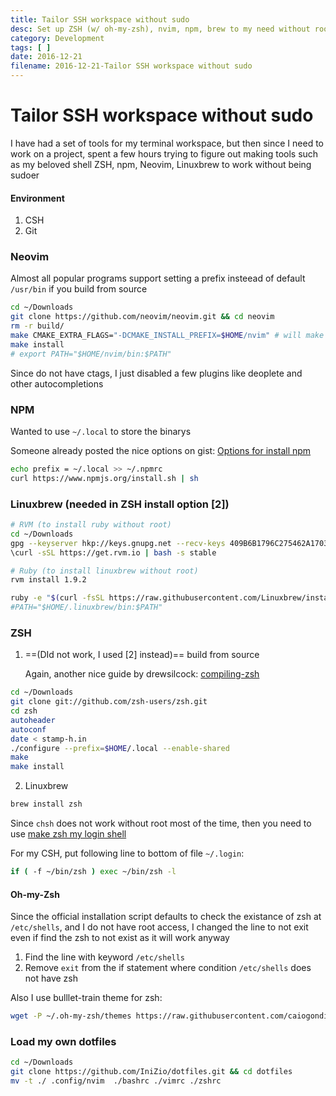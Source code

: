 ```yaml
---
title: Tailor SSH workspace without sudo
desc: Set up ZSH (w/ oh-my-zsh), nvim, npm, brew to my need without root access 
category: Development
tags: [ ]
date: 2016-12-21
filename: 2016-12-21-Tailor SSH workspace without sudo
---
```


# Tailor SSH workspace without sudo

I have had a set of tools for my terminal workspace, but then since I need to work on a project, spent a few hours trying to figure out making tools such as my beloved shell ZSH, npm, Neovim, Linuxbrew to work without being sudoer

#### Environment

1. CSH
2. Git

### Neovim

Almost all popular programs support setting a prefix insteead of default `/usr/bin` if you build from source

```sh
cd ~/Downloads
git clone https://github.com/neovim/neovim.git && cd neovim
rm -r build/
make CMAKE_EXTRA_FLAGS="-DCMAKE_INSTALL_PREFIX=$HOME/nvim" # will make the binary path ~/nvim/bin/nvim
make install
# export PATH="$HOME/nvim/bin:$PATH"
```

Since do not have ctags, I just disabled a few plugins like deoplete and other autocompletions 

### NPM

Wanted to use `~/.local` to store the binarys

Someone already posted the nice options on gist: [Options for install npm](https://gist.github.com/isaacs/579814)

```sh
echo prefix = ~/.local >> ~/.npmrc
curl https://www.npmjs.org/install.sh | sh
```

### Linuxbrew (needed in ZSH install option [2])

```sh
# RVM (to install ruby without root)
cd ~/Downloads
gpg --keyserver hkp://keys.gnupg.net --recv-keys 409B6B1796C275462A1703113804BB82D39DC0E3
\curl -sSL https://get.rvm.io | bash -s stable

# Ruby (to install linuxbrew without root)
rvm install 1.9.2

ruby -e "$(curl -fsSL https://raw.githubusercontent.com/Linuxbrew/install/master/install)"
#PATH="$HOME/.linuxbrew/bin:$PATH"
```



### ZSH

1. ==(DId not work, I used [2] instead)== build from source 

   Again, another nice guide by drewsilcock: [compiling-zsh](https://www.drewsilcock.co.uk/compiling-zsh)

```sh
cd ~/Downloads
git clone git://github.com/zsh-users/zsh.git
cd zsh
autoheader
autoconf
date < stamp-h.in
./configure --prefix=$HOME/.local --enable-shared
make
make install
```

2. Linuxbrew

```sh
brew install zsh
```



Since `chsh` does not work without root most of the time, then you need to use [make zsh my login shell](http://zsh.sourceforge.net/FAQ/zshfaq01.html#l8)

For my CSH, put following line to bottom of file `~/.login`: 

```sh
if ( -f ~/bin/zsh ) exec ~/bin/zsh -l
```

#### Oh-my-Zsh

Since the official installation script defaults to check the existance of zsh at `/etc/shells`, and I do not have root access, I changed the line to not exit even if find the zsh to not exist as it will work anyway

1. Find the line with keyword `/etc/shells`
2. Remove `exit` from the if statement where condition `/etc/shells` does not have zsh

Also I use bulllet-train theme for zsh:

```sh
wget -P ~/.oh-my-zsh/themes https://raw.githubusercontent.com/caiogondim/bullet-train-oh-my-zsh-theme/master/bullet-train.zsh-theme
```



### Load my own dotfiles

```sh
cd ~/Downloads
git clone https://github.com/IniZio/dotfiles.git && cd dotfiles
mv -t ./ .config/nvim  ./bashrc ./vimrc ./zshrc
```

